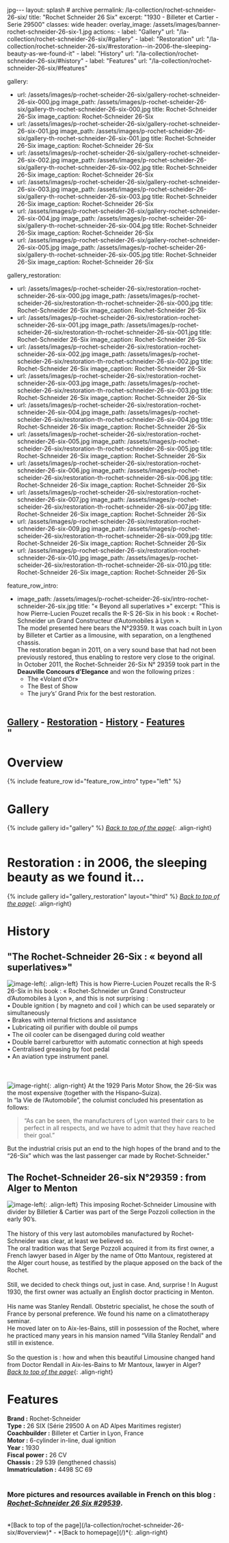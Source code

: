 jpg---
layout: splash # archive
permalink: /la-collection/rochet-schneider-26-six/
title: "Rochet Schneider 26 Six"
excerpt: "1930 - Billeter et Cartier - Serie 29500"
classes: wide
header:
  overlay_image: /assets/images/banner-rochet-schneider-26-six-1.jpg
  actions:
     - label: "Gallery"
       url: "/la-collection/rochet-schneider-26-six/#gallery"
     - label: "Restoration"
       url: "/la-collection/rochet-schneider-26-six/#restoration--in-2006-the-sleeping-beauty-as-we-found-it"
     - label: "History"
       url: "/la-collection/rochet-schneider-26-six/#history"
     - label: "Features"
       url: "/la-collection/rochet-schneider-26-six/#features"

gallery:
- url: /assets/images/p-rochet-scheider-26-six/gallery-rochet-schneider-26-six-000.jpg
  image_path: /assets/images/p-rochet-scheider-26-six/gallery-th-rochet-schneider-26-six-000.jpg
  title: Rochet-Schneider 26-Six
  image_caption: Rochet-Schneider 26-Six
- url: /assets/images/p-rochet-scheider-26-six/gallery-rochet-schneider-26-six-001.jpg
  image_path: /assets/images/p-rochet-scheider-26-six/gallery-th-rochet-schneider-26-six-001.jpg
  title: Rochet-Schneider 26-Six
  image_caption: Rochet-Schneider 26-Six
- url: /assets/images/p-rochet-scheider-26-six/gallery-rochet-schneider-26-six-002.jpg
  image_path: /assets/images/p-rochet-scheider-26-six/gallery-th-rochet-schneider-26-six-002.jpg
  title: Rochet-Schneider 26-Six
  image_caption: Rochet-Schneider 26-Six
- url: /assets/images/p-rochet-scheider-26-six/gallery-rochet-schneider-26-six-003.jpg
  image_path: /assets/images/p-rochet-scheider-26-six/gallery-th-rochet-schneider-26-six-003.jpg
  title: Rochet-Schneider 26-Six
  image_caption: Rochet-Schneider 26-Six
- url: /assets/images/p-rochet-scheider-26-six/gallery-rochet-schneider-26-six-004.jpg
  image_path: /assets/images/p-rochet-scheider-26-six/gallery-th-rochet-schneider-26-six-004.jpg
  title: Rochet-Schneider 26-Six
  image_caption: Rochet-Schneider 26-Six
- url: /assets/images/p-rochet-scheider-26-six/gallery-rochet-schneider-26-six-005.jpg
  image_path: /assets/images/p-rochet-scheider-26-six/gallery-th-rochet-schneider-26-six-005.jpg
  title: Rochet-Schneider 26-Six
  image_caption: Rochet-Schneider 26-Six


gallery_restoration:
- url: /assets/images/p-rochet-scheider-26-six/restoration-rochet-schneider-26-six-000.jpg
  image_path: /assets/images/p-rochet-scheider-26-six/restoration-th-rochet-schneider-26-six-000.jpg
  title: Rochet-Schneider 26-Six
  image_caption: Rochet-Schneider 26-Six
- url: /assets/images/p-rochet-scheider-26-six/restoration-rochet-schneider-26-six-001.jpg
  image_path: /assets/images/p-rochet-scheider-26-six/restoration-th-rochet-schneider-26-six-001.jpg
  title: Rochet-Schneider 26-Six
  image_caption: Rochet-Schneider 26-Six
- url: /assets/images/p-rochet-scheider-26-six/restoration-rochet-schneider-26-six-002.jpg
  image_path: /assets/images/p-rochet-scheider-26-six/restoration-th-rochet-schneider-26-six-002.jpg
  title: Rochet-Schneider 26-Six
  image_caption: Rochet-Schneider 26-Six
- url: /assets/images/p-rochet-scheider-26-six/restoration-rochet-schneider-26-six-003.jpg
  image_path: /assets/images/p-rochet-scheider-26-six/restoration-th-rochet-schneider-26-six-003.jpg
  title: Rochet-Schneider 26-Six
  image_caption: Rochet-Schneider 26-Six
- url: /assets/images/p-rochet-scheider-26-six/restoration-rochet-schneider-26-six-004.jpg
  image_path: /assets/images/p-rochet-scheider-26-six/restoration-th-rochet-schneider-26-six-004.jpg
  title: Rochet-Schneider 26-Six
  image_caption: Rochet-Schneider 26-Six
- url: /assets/images/p-rochet-scheider-26-six/restoration-rochet-schneider-26-six-005.jpg
  image_path: /assets/images/p-rochet-scheider-26-six/restoration-th-rochet-schneider-26-six-005.jpg
  title: Rochet-Schneider 26-Six
  image_caption: Rochet-Schneider 26-Six
- url: /assets/images/p-rochet-scheider-26-six/restoration-rochet-schneider-26-six-006.jpg
  image_path: /assets/images/p-rochet-scheider-26-six/restoration-th-rochet-schneider-26-six-006.jpg
  title: Rochet-Schneider 26-Six
  image_caption: Rochet-Schneider 26-Six
- url: /assets/images/p-rochet-scheider-26-six/restoration-rochet-schneider-26-six-007.jpg
  image_path: /assets/images/p-rochet-scheider-26-six/restoration-th-rochet-schneider-26-six-007.jpg
  title: Rochet-Schneider 26-Six
  image_caption: Rochet-Schneider 26-Six
- url: /assets/images/p-rochet-scheider-26-six/restoration-rochet-schneider-26-six-009.jpg
  image_path: /assets/images/p-rochet-scheider-26-six/restoration-th-rochet-schneider-26-six-009.jpg
  title: Rochet-Schneider 26-Six
  image_caption: Rochet-Schneider 26-Six
- url: /assets/images/p-rochet-scheider-26-six/restoration-rochet-schneider-26-six-010.jpg
  image_path: /assets/images/p-rochet-scheider-26-six/restoration-th-rochet-schneider-26-six-010.jpg
  title: Rochet-Schneider 26-Six
  image_caption: Rochet-Schneider 26-Six

feature_row_intro:
- image_path: /assets/images/p-rochet-scheider-26-six/intro-rochet-schneider-26-six.jpg
  title: "« Beyond all superlatives »"
  excerpt: "This is how Pierre-Lucien Pouzet recalls the R-S 26-Six in his book : « Rochet-Schneider un Grand Constructeur d’Automobiles à Lyon ».<br>
  The model presented here bears the N°29359. It was coach built in Lyon by Billeter et Cartier as a limousine, with separation, on a lengthened chassis.<br>
  The restoration began in 2011, on a very sound base that had not been previously restored, thus enabling to restore very close to the original. <br>
  In October 2011, the Rochet-Schneider 26-Six N° 29359 took part in the **Deauville Concours d’Elegance** and won the following prizes :<br>
  - The «Volant d’Or»<br>
  - The Best of Show<br>
  - The jury’s’ Grand Prix for the best restoration.<br>
  <br>
[Gallery](/la-collection/rochet-schneider-26-six/#gallery)  -  [Restoration](/la-collection/rochet-schneider-26-six/#restoration--in-2006-the-sleeping-beauty-as-we-found-it)  -  [History](/la-collection/rochet-schneider-26-six/#history)  -  [Features](/la-collection/rochet-schneider-26-six/#features)<br>"
---
# Overview
{% include feature_row id="feature_row_intro" type="left" %}

# Gallery
{% include gallery id="gallery" %}
*[Back to top of the page](/la-collection/rochet-schneider-26-six/#overview)*{: .align-right}<br>
<br>
# Restoration : in 2006, the sleeping beauty as we found it...
{% include gallery id="gallery_restoration" layout="third" %}
*[Back to top of the page](/la-collection/rochet-schneider-26-six/#overview)*{: .align-right}<br>

# History
## "The Rochet-Schneider 26-Six : « beyond all superlatives»"
![image-left](/assets/images/p-rochet-scheider-26-six/history-rochet-schneider-26-six-003.jpg){: .align-left}
This is how Pierre-Lucien Pouzet recalls the R-S 26-Six in his book : « Rochet-Schneider un Grand Constructeur  d’Automobiles à Lyon », and this is not surprising :<br>
  • Double ignition ( by magneto and coil ) which can be used separately or simultaneously<br>
  • Brakes with internal frictions and assistance<br>
  • Lubricating oil purifier with double oil pumps<br>
  • The oil cooler can be disengaged during cold weather<br>
  • Double barrel carburettor with automatic connection at high speeds<br>
  • Centralised greasing by foot pedal<br>
  • An aviation type instrument panel.<br>
<br>  
<br>
![image-right](/assets/images/p-rochet-scheider-26-six/history-rochet-schneider-26-six-004.jpg){: .align-right}
At the 1929 Paris Motor Show, the 26-Six was the most expensive (together with the Hispano–Suiza).<br>
In “la Vie de l’Automobile”, the columist concluded his presentation as follows:<br>
<blockquote>
“As can be seen, the manufacturers of Lyon wanted their cars to be perfect in all respects, and we have to admit that they have reached their goal.”</blockquote>
But the industrial crisis put an end to the high hopes of the brand and to the “26-Six” which was the last passenger car made by Rochet-Schneider."

## The Rochet-Schneider 26-six N°29359 : from Alger to Menton
![image-left](/assets/images/p-rochet-scheider-26-six/history-rochet-schneider-26-six-002.jpg){: .align-left}
This imposing Rochet-Schneider Limousine with divider by Billetier & Cartier was part of the Serge Pozzoli collection in the early 90’s.<br>
<br>
The history of this very last automobiles manufactured by Rochet-Schneider was clear, at least we believed so.<br>
The oral tradition was that Serge Pozzoli acquired it from its first owner, a French lawyer based in Alger by the name of Otto Mantoux, registered at the Alger court house, as testified by the plaque apposed on the back of the Rochet.<br>
<br>
Still, we decided to check things out, just in case. And, surprise ! In August 1930, the first owner was actually an English doctor practicing in Menton.<br>
<br>
His name was Stanley Rendall. Obstetric specialist, he chose the south of France by personal preference. We found his name on a climatotherapy seminar.
<br>He moved later on to Aix-les-Bains, still in possession of the Rochet, where he practiced many years in his mansion named “Villa Stanley Rendall" and still in existence.<br>
<br>
So the question is : how and when this beautiful Limousine changed hand from Doctor Rendall in Aix-les-Bains to Mr Mantoux, lawyer in Alger?<br>
*[Back to top of the page](/la-collection/rochet-schneider-26-six/#overview)*{: .align-right}<br>

# Features
**Brand :** Rochet-Schneider<br>
**Type :** 26 SIX 	(Série 29500 A on AD Alpes Maritimes register)<br>
**Coachbuilder :** Billeter et Cartier in Lyon, France<br>
**Motor :** 6-cylinder in-line, dual ignition<br>
**Year :** 1930<br>
**Fiscal power :** 26 CV<br>
**Chassis :** 29 539 (lengthened chassis)<br>
**Immatriculation :** 4498 SC 69 <br>
<br>

### More pictures and resources available in French on this blog : [*Rochet-Schneider 26 Six #29539*](https://rochetschneider26six.blogspot.com/).
<br>
*[Back to top of the page](/la-collection/rochet-schneider-26-six/#overview)* - *[Back to homepage](/)*{: .align-right}<br>
